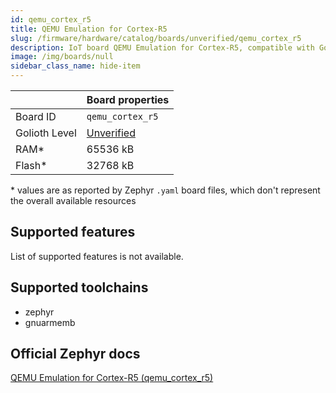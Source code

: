 ```yaml
---
id: qemu_cortex_r5
title: QEMU Emulation for Cortex-R5
slug: /firmware/hardware/catalog/boards/unverified/qemu_cortex_r5
description: IoT board QEMU Emulation for Cortex-R5, compatible with Golioth at unverified level.
image: /img/boards/null
sidebar_class_name: hide-item
---
```


[//]: # (This is an auto-generated file, do not edit! Changes to it will be lost upon re-generation)



|                | Board properties     |
| -------------  | -------------------- |
| Board ID       | `qemu_cortex_r5` |
| Golioth Level  | [Unverified](/firmware/hardware#unverified-boards) |
| RAM*           | 65536 kB |
| Flash*         | 32768 kB |

\* values are as reported by Zephyr `.yaml` board files, which don't represent the overall available resources



## Supported features

List of supported features is not available.

## Supported toolchains

* zephyr
* gnuarmemb

## Official Zephyr docs

[QEMU Emulation for Cortex-R5 (qemu_cortex_r5)](https://docs.zephyrproject.org/latest/boards/qemu/cortex_r5/doc/index.html)
